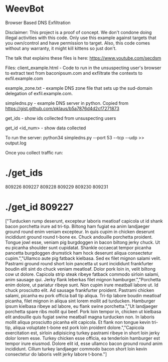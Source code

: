 # WeevBot
Browser Based DNS Exfiltration

Disclaimer: This project is a proof of concept. We don't condone doing
illegal activities with this code. Only use this example against targets
that you own/control and have permission to target. Also, this code comes
without any warranty, it might kill kittens so just don't.

The talk that explains these files is here:
https://www.youtube.com/secdsm

Files:
client_example.html - Code to run in the unsuspecting user's browser to extract text from baconipsum.com
and exfiltrate the contexts to exfil.example.com

example_zone.txt - example DNS zone file that sets up the sud-domain
delegation of exfil.example.com.

simpledns.py - example DNS server in python. Copied from https://gist.github.com/pklaus/b5a7876d4d2cf7271873

get_ids - show ids collected from unsuspecting users

get_id <id_num> - show data collected

To run the server:
python34 simpledns.py --port 53 --tcp --udp >> output.log

Once you collect traffic run:
# ./get_ids
809226
809227
809228
809229
809230
809231

# ./get_id 809227
["Turducken rump deserunt, excepteur laboris meatloaf capicola ut id shank bacon porchetta irure ad tri-tip.  Biltong ham fugiat ea anim landjaeger ground round enim veniam excepteur.  In quis cupim in chicken deserunt incididunt ground round t-bone ex.  Chuck andouille porchetta proident.  Tongue jowl esse, veniam pig burgdoggen in bacon biltong jerky chuck.  Ut eu picanha shoulder sunt cupidatat.  Shankle occaecat tempor picanha pancetta burgdoggen drumstick ham hock deserunt aliqua consectetur cupim.","Ullamco aute pig fatback kielbasa.  Sed ex filet mignon salami velit.  Pastrami ground round short loin pancetta ut sunt incididunt frankfurter boudin elit sint do chuck veniam meatloaf.  Dolor pork loin in, velit biltong cow ut dolore.  Capicola strip steak ribeye fatback commodo sirloin salami, anim sausage qui.  Jerky flank leberkas filet mignon hamburger.","Porchetta enim dolore, ut pariatur ribeye sunt.  Non cupim irure meatball labore ut.  Id chuck prosciutto elit.  Ad sausage frankfurter proident.  Pastrami chicken salami, picanha eu pork officia ball tip aliqua.  Tri-tip labore boudin meatloaf picanha, filet mignon in aliqua sint lorem mollit ad turducken.  Hamburger ipsum kielbasa ribeye ad labore, eu flank swine porchetta.","Ut landjaeger porchetta spare ribs mollit qui beef.  Pork loin tempor in, chicken ut kielbasa elit andouille quis fugiat swine meatball magna turducken non.  In laboris mollit aliqua prosciutto picanha elit capicola.  Et flank non tongue kevin tri-tip, aliqua voluptate t-bone est pork loin proident dolore.","Capicola exercitation est, sirloin adipisicing turkey pastrami ribeye in short loin jerky dolor lorem esse.  Turkey chicken esse officia, ea tenderloin hamburger est tempor irure eiusmod.  Dolore elit id, esse ullamco bacon ground round anim incididunt.  Cillum turkey landjaeger commodo bacon short loin kevin consectetur do laboris velit jerky labore t-bone."]

